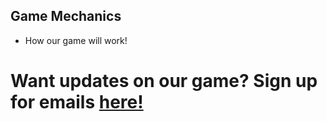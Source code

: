 ## Game Mechanics 

- How our game will work!
























# Want updates on our game? Sign up for emails [here!](http://127.0.0.1:4000/newsletter)